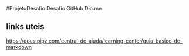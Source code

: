 #ProjetoDesafio
Desafio GitHub Dio.me
## links uteis
https://docs.pipz.com/central-de-ajuda/learning-center/guia-basico-de-markdown
